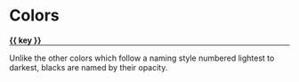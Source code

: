 # Colors

<section>
  <div
    v-if="$page.colors"
    v-for="(group, key, i) in $page.colors"
    :key="i"
    class="color-group">
    <h4>{{ key }}</h4>
    <p v-if="key === 'Black'">Unlike the other colors which follow a naming style numbered lightest to darkest, blacks are named by their opacity.</p>
    <div class="colors">
      <swatch
        v-for="(color, i) in group"
        :key="i"
        :color="color"/>
    </div>
  </div> 
</section>

<script>
export default {
  beforeMount() {
    const colors = Array.from(document.styleSheets)
      .filter(sheet => sheet.href === null || sheet.href.startsWith(window.location.origin))
      .reduce((acc, sheet) => {
        acc = [
          ...acc,
          ...Array.from(sheet.cssRules).reduce((def, rule) => {
            def = rule.selectorText === ':root'
              ? [...def, ...Array.from(rule.style).filter(name => name.startsWith("--"))]
              : def

            return def
          }, [])
        ]

        return acc
      }, [])

    this.$page.colors = {
      Blue: colors.filter(i => i.includes('blue')),
      Steal: colors.filter(i => i.includes('steal')),
      Red: colors.filter(i => i.includes('red')),
      Green: colors.filter(i => i.includes('green')),
      Yellow: colors.filter(i => i.includes('yellow')),
      Grey: colors.filter(i => i.includes('grey')),
      Black: colors.filter(i => i.includes('black')),
      White: colors.filter(i => i.includes('white'))
    }
  }
}
</script>

<style lang="scss">
.color-group {
  margin-bottom: 2rem;
  h4 {
    margin: 0;
    border-bottom: 1px solid 
  }
  .colors {
    display: grid;
    grid-template-columns: 1fr 1fr;
  }
}
</style>
